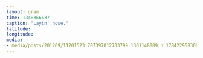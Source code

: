 ```yaml
---
layout: gram
time: 1348366637
caption: "Layin' hose."
latitude: 
longitude: 
media:
- media/posts/201209/11201523_707397012703799_1301148889_n_17842295830000351.jpg
---
```

